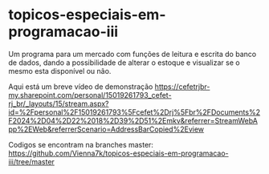 # topicos-especiais-em-programacao-iii
Um programa para um mercado com funções de leitura e escrita do banco de dados, dando a possibilidade de alterar o estoque e visualizar se o mesmo esta disponível ou não.

Aqui está um breve vídeo de demonstração
https://cefetrjbr-my.sharepoint.com/personal/15019261793_cefet-rj_br/_layouts/15/stream.aspx?id=%2Fpersonal%2F15019261793%5Fcefet%2Drj%5Fbr%2FDocuments%2F2024%2D04%2D22%2018%2D39%2D51%2Emkv&referrer=StreamWebApp%2EWeb&referrerScenario=AddressBarCopied%2Eview

Codigos se encontram na branches master: https://github.com/Vienna7k/topicos-especiais-em-programacao-iii/tree/master
